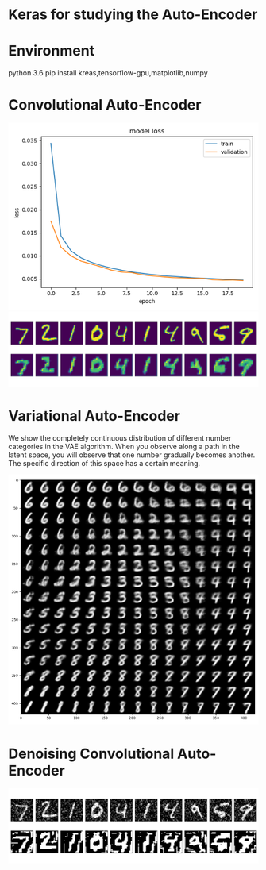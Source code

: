 # Keras for studying the Auto-Encoder
# Environment
python 3.6
pip install kreas,tensorflow-gpu,matplotlib,numpy

# Convolutional Auto-Encoder
![model training loss](https://github.com/520zyzy/Auto-Encoder/blob/master/%E8%87%AA%E7%BC%96%E7%A0%81%E5%99%A8/CNN%20Atuo-Encoder%20Training%20loss.png)
![Auto-Encoder Testing based CNN](https://github.com/520zyzy/Auto-Encoder/blob/master/%E8%87%AA%E7%BC%96%E7%A0%81%E5%99%A8/Result/CNN%20Auto-Encoder%20Testing.png)


# Variational Auto-Encoder

We show the completely continuous distribution of different number categories in the VAE algorithm. When you observe along a path in the latent space, you will observe that one number gradually becomes another. The specific direction of this space has a certain meaning.

![Result of VAE based the mnist ](https://github.com/520zyzy/Auto-Encoder/blob/master/VAE%20(Variational%20Auto-Encoder)/myplot.png)




# Denoising Convolutional Auto-Encoder
![Denoising convolution result graph](https://github.com/520zyzy/Auto-Encoder/blob/master/%E8%87%AA%E7%BC%96%E7%A0%81%E5%99%A8/Result/Denoising%20convolution%20result%20graph.png)
